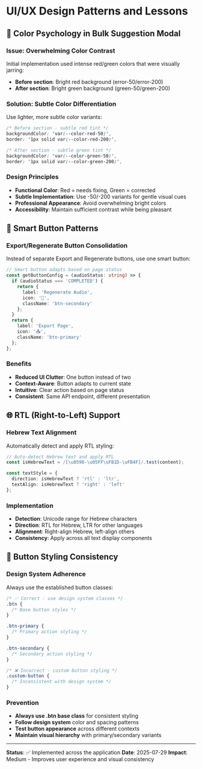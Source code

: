 # UI/UX Design Patterns and Lessons

## 🎨 Color Psychology in Bulk Suggestion Modal

### Issue: Overwhelming Color Contrast
Initial implementation used intense red/green colors that were visually jarring:
- **Before section**: Bright red background (error-50/error-200)
- **After section**: Bright green background (green-50/green-200)

### Solution: Subtle Color Differentiation
Use lighter, more subtle color variants:
```css
/* Before section - subtle red tint */
backgroundColor: 'var(--color-red-50)',
border: '1px solid var(--color-red-200)',

/* After section - subtle green tint */
backgroundColor: 'var(--color-green-50)', 
border: '1px solid var(--color-green-200)',
```

### Design Principles
- **Functional Color**: Red = needs fixing, Green = corrected
- **Subtle Implementation**: Use -50/-200 variants for gentle visual cues
- **Professional Appearance**: Avoid overwhelming bright colors
- **Accessibility**: Maintain sufficient contrast while being pleasant

## 🔄 Smart Button Patterns

### Export/Regenerate Button Consolidation
Instead of separate Export and Regenerate buttons, use one smart button:

```typescript
// Smart button adapts based on page status
const getButtonConfig = (audioStatus: string) => {
  if (audioStatus === 'COMPLETED') {
    return {
      label: 'Regenerate Audio',
      icon: '🔄',
      className: 'btn-secondary'
    };
  }
  return {
    label: 'Export Page',
    icon: '📤', 
    className: 'btn-primary'
  };
};
```

### Benefits
- **Reduced UI Clutter**: One button instead of two
- **Context-Aware**: Button adapts to current state
- **Intuitive**: Clear action based on page status
- **Consistent**: Same API endpoint, different presentation

## 🌐 RTL (Right-to-Left) Support

### Hebrew Text Alignment
Automatically detect and apply RTL styling:

```typescript
// Auto-detect Hebrew text and apply RTL
const isHebrewText = /[\u0590-\u05FF\uFB1D-\uFB4F]/.test(content);

const textStyle = {
  direction: isHebrewText ? 'rtl' : 'ltr',
  textAlign: isHebrewText ? 'right' : 'left'
};
```

### Implementation
- **Detection**: Unicode range for Hebrew characters
- **Direction**: RTL for Hebrew, LTR for other languages
- **Alignment**: Right-align Hebrew, left-align others
- **Consistency**: Apply across all text display components

## 🎯 Button Styling Consistency

### Design System Adherence
Always use the established button classes:

```css
/* ✅ Correct - use design system classes */
.btn {
  /* Base button styles */
}

.btn-primary {
  /* Primary action styling */
}

.btn-secondary {
  /* Secondary action styling */
}

/* ❌ Incorrect - custom button styling */
.custom-button {
  /* Inconsistent with design system */
}
```

### Prevention
- **Always use .btn base class** for consistent styling
- **Follow design system** color and spacing patterns
- **Test button appearance** across different contexts
- **Maintain visual hierarchy** with primary/secondary variants

---
**Status**: ✅ Implemented across the application
**Date**: 2025-07-29
**Impact**: Medium - Improves user experience and visual consistency
